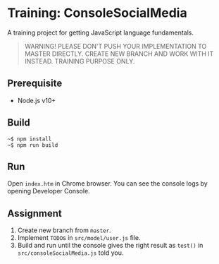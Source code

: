 # Training: ConsoleSocialMedia

A training project for getting JavaScript language fundamentals.

> WARNING! PLEASE DON'T PUSH YOUR IMPLEMENTATION TO MASTER DIRECTLY. CREATE NEW BRANCH AND WORK WITH IT INSTEAD. TRAINING PURPOSE ONLY.

## Prerequisite

- Node.js v10+

## Build

```
~$ npm install
~$ npm run build
```

## Run

Open `index.htm` in Chrome browser. You can see the console logs by opening Developer Console.

## Assignment

1. Create new branch from `master`.
1. Implement `TODO`s in `src/model/user.js` file.
1. Build and run until the console gives the right result as `test()` in `src/consoleSocialMedia.js` told you.
